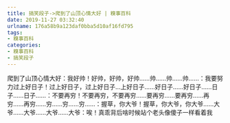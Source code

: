 ```yaml
---
title: 搞笑段子->爬到了山顶心情大好 | 糗事百科
date: 2019-11-27 03:32:40
urlname: 176a58b9a123daf0bba5d10af16fd795
tags: 
- 糗事百科
categories:
- 糗事百科
- 搞笑段子
---
```

爬到了山顶心情大好：我好帅！好帅，好帅，好帅……帅……帅……帅……：我要努力过上好日子！过上好日子，过上好日子…上好日子……好日子……好日子……日子……日子……：不要再穷！不要再穷，不要再穷……要再穷……要再穷……再穷……再穷……穷……穷……穷……：握草，你大爷！握草，你大爷，你大爷……大爷……大爷……大爷……大爷：唉！真乖背后啥时候站个老头像傻子一样看着我


